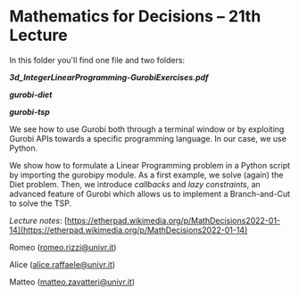 # Mathematics for Decisions – 21th Lecture

In this folder you'll find one file and two folders:

***3d\_IntegerLinearProgramming-GurobiExercises.pdf***

***gurobi-diet***

***gurobi-tsp***

We see how to use Gurobi both through a terminal window or by exploiting Gurobi APIs towards a specific programming language. In our case, we use Python.

We show how to formulate a Linear Programming problem in a Python script by importing the gurobipy module. As a first example, we solve (again) the Diet problem.
Then, we introduce *callbacks* and *lazy constraints*, an advanced feature of Gurobi which allows us to implement a Branch-and-Cut to solve the TSP.

*Lecture notes*: [https://etherpad.wikimedia.org/p/MathDecisions2022-01-14](https://etherpad.wikimedia.org/p/MathDecisions2022-01-14)

Romeo (romeo.rizzi@univr.it)

Alice (alice.raffaele@univr.it)

Matteo (matteo.zavatteri@univr.it)
